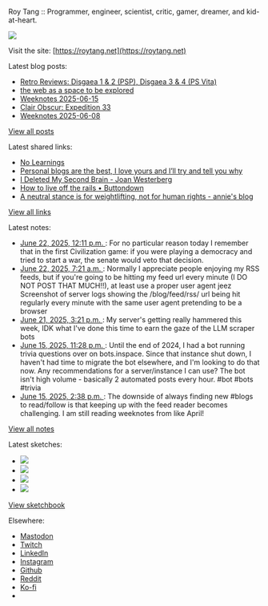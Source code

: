 Roy Tang :: Programmer, engineer, scientist, critic, gamer, dreamer, and kid-at-heart.

![](https://roytang.net/static/img/profile.jpg)

Visit the site: [https://roytang.net](https://roytang.net)

Latest blog posts:

- [Retro Reviews: Disgaea 1 &amp; 2 (PSP), Disgaea 3 &amp; 4 (PS Vita)](https://roytang.net/2025/06/disgaea-1-4/)
- [the web as a space to be explored](https://roytang.net/2025/06/web-explorer/)
- [Weeknotes 2025-06-15](https://roytang.net/2025/06/weeknotes-06-15/)
- [Clair Obscur: Expedition 33](https://roytang.net/2025/06/clair-obscur-expedition-33/)
- [Weeknotes 2025-06-08](https://roytang.net/2025/06/weeknotes-06-08/)

[View all posts](https://roytang.net/blog)

Latest shared links:

- [No Learnings](https://roytang.net/2025/06/559ccbb076f3839ebc21e1ed94698b10/)
- [Personal blogs are the best, I love yours and I’ll try and tell you why](https://roytang.net/2025/06/6c740db80a9e88379c002a457d23431b/)
- [I Deleted My Second Brain - Joan Westerberg](https://roytang.net/2025/06/4b43748c239bcb1d6d8d59d4f31913a8/)
- [How to live off the rails • Buttondown](https://roytang.net/2025/06/ad5efab00b93c529134f58b97d658e21/)
- [A neutral stance is for weightlifting, not for human rights - annie&#x27;s blog](https://roytang.net/2025/06/438849bd5140b6763fa0069b52ed15e8/)

[View all links](https://roytang.net/links)

Latest notes:

- [June 22, 2025, 12:11 p.m. ](https://roytang.net/2025/06/114725060446015158/): For no particular reason today I remember that in the first Civilization game: if you were playing a democracy and tried to start a war, the senate would veto that decision.
- [June 22, 2025, 7:21 a.m. ](https://roytang.net/2025/06/114723921039291977/): Normally I appreciate people enjoying my RSS feeds, but if you&#x27;re going to be hitting my feed url every minute (I DO NOT POST THAT MUCH!!), at least use a proper user agent jeez Screenshot of server logs showing the /blog/feed/rss/ url being hit regularly every minute with the same user agent pretending to be a browser
- [June 21, 2025, 3:21 p.m. ](https://roytang.net/2025/06/114720145676296010/): My server&#x27;s getting really hammered this week, IDK what I&#x27;ve done this time to earn the gaze of the LLM scraper bots
- [June 15, 2025, 11:28 p.m. ](https://roytang.net/2025/06/114688086144301277/): Until the end of 2024, I had a bot running trivia questions over on bots.inspace. Since that instance shut down, I haven&#x27;t had time to migrate the bot elsewhere, and I&#x27;m looking to do that now. Any recommendations for a server/instance I can use? The bot isn&#x27;t high volume - basically 2 automated posts every hour. #bot #bots #trivia
- [June 15, 2025, 2:38 p.m. ](https://roytang.net/2025/06/114686003160672507/): The downside of always finding new #blogs to read/follow is that keeping up with the feed reader becomes challenging. I am still reading weeknotes from like April!

[View all notes](https://roytang.net/notes)

Latest sketches:


- ![](https://roytang.net/media/cache/32/e6/32e6bccc49e8369f7e33d4b393e24821.jpg)
- ![](https://roytang.net/media/cache/6d/bb/6dbb65d9198fe1692eed00385ef079c4.jpg)
- ![](https://roytang.net/media/cache/55/78/5578c142afd534e31f9723865e041b14.jpg)
- ![](https://roytang.net/media/cache/ab/48/ab48f5f9b0480e3f07e72a0a6795f014.jpg)

[View sketchbook](https://roytang.net/albums/sketchbook)


Elsewhere:

- [Mastodon](https://indieweb.social/@roytang)
- [Twitch](https://twitch.tv/twitchyroy)
- [LinkedIn](https://www.linkedin.com/in/roytang)
- [Instagram](https://instagram.com/roytang0400)
- [Github](https://github.com/roytang)
- [Reddit](https://reddit.com/u/hungryroy)
- [Ko-fi](https://ko-fi.com/roytang)
- [](mailto:hello@roytang.net)